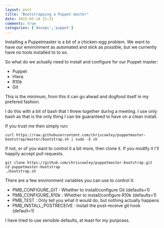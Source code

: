 ```yaml
---
layout: post
title: "Bootstrapping a Puppet master"
date: 2015-03-14 21:21
comments: true
categories: ['devops','puppet']
---
```

Installing a Puppetmaster is a bit of a chicken-egg problem. We want to have our environment as automated and slick as possible, but we currently have no tools installed to to so.

<!-- more  -->

So what do we actually need to install and configure for our Puppet master:

   - Puppet
   - Hiera
   - R10k
   - Git

This is the minimum, from this it can go ahead and dogfood itself in my prefered fashion.

I do this with a bit of bash that I threw together during a meeting. I use only bash as that is the only thing I can be guaranteed to have on a clean install.

If you trust me then simply run:

```
curl https://raw.githubusercontent.com/chriscowley/puppetmaster-bootstrap/master/bootstrap.sh | sudo -E sh
```

If not, or of you want to control it a bit more, then clone it. If you modify it I'll happily accept pull requests.

```
git clone https://github.com/chriscowley/puppetmaster-bootstrap.git
cd puppetmaster-bootstrap
./bootstrap.sh
```

There are a few environment variables you can use to control it:

   - PMB_CONFIGURE_GIT : Whether to install/configure Git (defaults=1)
   - PMB_CONFIGURE_R10k : Whether to install/configure R10k (defaults=1)
   - PMB_TEST : Only tell you what it would do, but nothing actually happens
   - PMB_INSTALL_POSTRECEIVE : Install the post-receive git hook (default=1)

I have tried to use sensible defaults, at least for my purposes.
